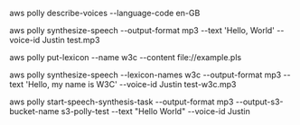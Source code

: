 aws polly describe-voices --language-code en-GB

aws polly synthesize-speech --output-format mp3 --text 'Hello, World' --voice-id Justin test.mp3

aws polly put-lexicon --name w3c --content file://example.pls

aws polly synthesize-speech --lexicon-names w3c --output-format mp3 --text 'Hello, my name is W3C' --voice-id Justin test-w3c.mp3

aws polly start-speech-synthesis-task --output-format mp3 --output-s3-bucket-name  s3-polly-test --text "Hello World" --voice-id Justin
